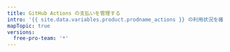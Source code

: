 ```yaml
---
title: GitHub Actions の支払いを管理する
intro: '{{ site.data.variables.product.prodname_actions }} の利用状況を確認し、利用上限を設定することができます。'
mapTopic: true
versions:
  free-pro-team: '*'
---
```


